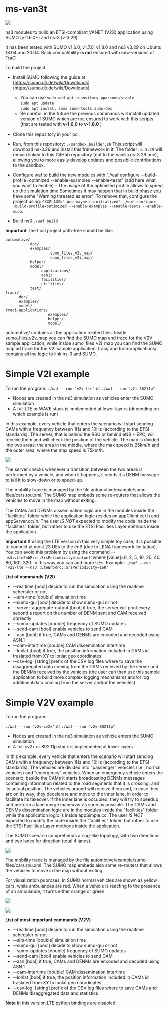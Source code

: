 # ms-van3t

![](img/MS-VAN3T_logo.png)

ns3 modules to build an ETSI-compliant VANET (V2X) application using SUMO (v-1.6.0+) and ns-3 (v-3.29).

It has been tested with SUMO v1.6.0, v1.7.0, v1.8.0 and ns3 v3.29 on Ubuntu 18.04 and 20.04.
Back compatibility **is not** ensured with new versions of TraCI.

To build the project:
* Install SUMO following the guide at [https://sumo.dlr.de/wiki/Downloads](https://sumo.dlr.de/wiki/Downloads)
    * You can use 
    	`sudo add-apt-repository ppa:sumo/stable`  
    	`sudo apt update`  
    	`sudo apt install sumo sumo-tools sumo-doc`  
    * Be careful: in the future the previous commands will install updated version of SUMO which are not ensured to work with this scripts (that are tested with **v-1.6.0** to **v-1.8.0** )

* Clone this repository in your pc.

* Run, from this repository:
`./sandbox_builder.sh`
This script will download ns-3.29 and install this framework in it. The folder `ns-3.29` will remain linked to this GitHub repository (not to the vanilla ns-3.29 one), allowing you to more easily develop updates and possibile contributions to the sandbox.
    
* Configure waf to build the new modules with "<ns3-folder>./waf configure --build-profile=optimized --enable-examples --enable-tests" (add here what you want to enable) - The usage of the optimized profile allows to speed up the simulation time
Sometimes it may happen that in build phase you have some "Warning threated as error". To remove that, configure the project using:
`CXXFLAGS="-Wno-maybe-uninitialized" ./waf configure --build-profile=optimized --enable-examples --enable-tests --enable-sudo`.

* Build ns3
`./waf build`

**Important**
The final project path-tree should be like:

    automotive/
               doc/
               examples/
                        sumo_files_v2v_map/
                        sumo_files_v2i_map/
               helper/
               model/
                    applications/
                    asn1/
                    facilities/
                    utilities/
               test/
    traci/
          doc/
          examples/
          model/
    traci-applications/
                       examples/
                       helper/
                       model/

automotive/ contains all the application related files. Inside sumo_files_v2v_map you can find the SUMO map and trace for the V2V sample application, while inside sumo_files_v2i_map you can find the SUMO map ad trace for the V2I sample application.
traci/ and traci-applications/ contains all the logic to link ns-3 and SUMO.


# Simple V2I example

To run the program:
`./waf --run "v2i-lte"` or
`./waf --run "v2i-80211p"`

*  Nodes are created in the ns3 simulation as vehicles enter the SUMO simulation
*  A full LTE or WAVE stack is implemented at lower layers (depending on which example is run)

In this example, every vehicle that enters the scenario will start sending CAMs with a frequency between 1Hz and 10Hz (according to the ETSI standards). The server, that is behind the RSU or behind eNB + EPC, will receive them and will check the position of the vehicle. The map is divided into two areas: the area in the middle, where the max speed is 25km/h and the outer area, where the max speed is 75km/h. 

![](img/img1_v2i.png)

The server checks whenever a transition between the two areas is performed by a vehicle, and when it happens, it sends it a DENM message to tell it to slow-down or to speed-up.

The mobility trace is managed by the file automotive/example/sumo-files/cars.rou.xml.
The SUMO map embeds some re-routers that allows the vehicles to move in the map without exiting.

The CAMs and DENMs dissemination logic are in the modules inside the "facilities" folder while the application logic resides on appClient.cc/.h and appServer.cc/.h.
The user *IS NOT* expected to modify the code inside the "facilities" folder, but rather to use the ETSI Facilities Layer methods inside the application.

**Important**
If using the LTE version in this very simple toy case, it is possible to connect at most 23 UEs to the enB (due to LENA framework limitation). You can avoid this problem by using the command `--ns3::LteEnbRrc::SrsPeriodicity=[value]"`where [value]=0, 2, 5, 10, 20, 40, 80, 160, 320. In this way you can add more UEs. Example: `./waf --run "v2i-lte --ns3::LteEnbRrc::SrsPeriodicity=160"`

**List of commands (V2I)**
* --realtime				   [bool] decide to run the simulation using the realtime scheduler or not
* --sim-time                   [double] simulation time
* --sumo-gui                   [bool] decide to show sumo-gui or not
* --server-aggregate-output	   [bool] if true, the server will print every second a report on the number of DENM sent and CAM received correctly
* --sumo-updates 			   [double] frequency of SUMO updates
* --send-cam 				   [bool] enable vehicles to send CAM
* --asn                        [bool] if true, CAMs and DENMs are encoded and decoded using ASN.1 
* --cam-intertime              [double] CAM dissemination intertime
* --lonlat					   [bool] if true, the position information included in CAMs id traslated from XY to lonlat geo coordinates
* --csv-log:              [string] prefix of the CSV log files where to save the disaggregated data coming from the CAMs received by the server and the DENMs received by the vehicles (the user can then use this sample application to build more complex logging mechanisms and/or log additional data coming from the server and/or the vehicles)



# Simple V2V example

To run the program:

`./waf --run "v2v-cv2x"` or
`./waf --run "v2v-80211p"`


*  Nodes are created in the ns3 simulation as vehicle enters the SUMO simulation
*  A full cv2x or 802.11p stack is implemented at lower layers

In this example, every vehicle that enters the scenario will start sending CAMs with a frequency between 1Hz and 10Hz (according to the ETSI standards). The vehicles are divided into "passenger" vehicles (i.e., normal vehicles) and "emergency" vehicles. When an emergency vehicle enters the scenario, beside the CAMs it starts broadcasting DENMs messages containing information related to the road segments that it is crossing, and its actual position. The vehicles around will receive them and, in case they are on its way, they decelerate and move to the inner lane, in order to facilitate its takeover. If the inner lane is occupied, they will try to speedup and perform a lane merge maneuver as soon as possible.
The CAMs and DENMs dissemination logic are in the modules inside the "facilities" folder while the application logic is inside appSimple.cc.
The user *IS NOT* expected to modify the code inside the "facilities" folder, but rather to use the ETSI Facilities Layer methods inside the application.

The SUMO scenario comprehends a ring-like topology, with two directions and two lanes for direction (total 4 lanes). 

![](img/img1_v2v.png)

The mobility trace is managed by the file automotive/example/sumo-files/cars.rou.xml.
The SUMO map embeds also some re-routers that allows the vehicles to move in the map without exiting.

For visualization puproses, in SUMO normal vehicles are shown as yellow cars, while ambulances are red. When a vehicle is reacting to the presence of an ambulance, it turns either orange or green.

![](img/img2_v2v.png)

![](img/img3_v2v.png)


**List of most important commands (V2V)**
* --realtime                   [bool] decide to run the simulation using the realtime scheduler or not
* --sim-time                   [double] simulation time
* --sumo-gui                   [bool] decide to show sumo-gui or not
* --sumo-updates               [double] frequency of SUMO updates
* --send-cam                   [bool] enable vehicles to send CAM
* --asn                        [bool] if true, CAMs and DENMs are encoded and decoded using ASN.1 
* --cam-intertime              [double] CAM dissemination intertime
* --lonlat             [bool] if true, the position information included in CAMs id traslated from XY to lonlat geo coordinates
* --csv-log:              [string] prefix of the CSV log files where to save CAMs and DENMs disaggregated data and statistics

**Note**
In this version LTE python bindings are disabled!
